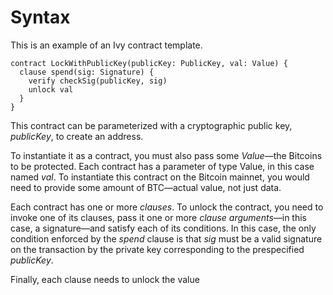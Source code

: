 # Syntax

This is an example of an Ivy contract template.

```
contract LockWithPublicKey(publicKey: PublicKey, val: Value) {
  clause spend(sig: Signature) {
    verify checkSig(publicKey, sig)
    unlock val
  }
}
```

This contract can be parameterized with a cryptographic public key, *publicKey*, to create an address.

To instantiate it as a contract, you must also pass some *Value*—the Bitcoins to be protected. Each contract has a parameter of type Value, in this case named *val*. To instantiate this contract on the Bitcoin mainnet, you would need to provide some amount of BTC—actual value, not just data.

Each contract has one or more _clauses_. To unlock the contract, you need to invoke one of its clauses, pass it one or more *clause arguments*—in this case, a signature—and satisfy each of its conditions. In this case, the only condition enforced by the *spend* clause is that *sig* must be a valid signature on the transaction by the private key corresponding to the prespecified *publicKey*.

Finally, each clause needs to unlock the value